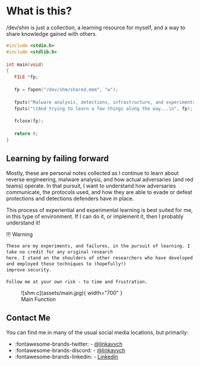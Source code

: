 # What is this? 

/dev/shm is just a collection, a learning resource for myself, and a way to share knowledge
gained with others. 

```c
#include <stdio.h>
#include <stdlib.h>

int main(void)
{
   FILE *fp;

   fp = fopen("/dev/shm/shared.mem", "w");

   fputs("Malware analysis, detections, infrastructure, and experiments...\n\n", fp);
   fputs("\tAnd trying to learn a few things along the way...\n", fp);

   fclose(fp);

   return 0;
}
```

## Learning by failing forward

Mostly, these are personal notes collected as I continue to learn about reverse engineering, malware analysis,
and how actual adversaries (and red teams) operate. In that pursuit, I want to understand how adversaries communicate,
the protocols used, and how they are able to evade or defeat protections and detections defenders have in place.

This process of experiential and experimental learning is best suited for me, in this type of environment.
If I can do it, or implement it, then I probably understand it!

!!! Warning
    
    These are my experiments, and failures, in the pursuit of learning. I take no credit for any original research
    here. I stand on the shoulders of other researchers who have developed and employed these techniques to (hopefully!)
    improve security.

    Follow me at your own risk - to time and frustration.

<figure markdown>
  ![shm.c](assets/main.jpg){ width="700" }
  <figcaption> Main Function</figcaption>
</figure>

## Contact Me

You can find me in many of the usual social media locations, but primarily:

- :fontawesome-brands-twitter: - [@linkavych](https://twitter.com/linkavych)
- :fontawesome-brands-discord: - [@linkavych](https://discordapp.com/users/linkavych#8928)
- :fontawesome-brands-linkedin: - [Linkedin](https://www.linkedin.com/in/adamvlink)
